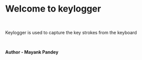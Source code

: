 <h1> Welcome to keylogger</h1>
<br>
<p> Keylogger is used to capture the key strokes from the keyboard </p>
<br>

<B>Author - Mayank Pandey</b>

